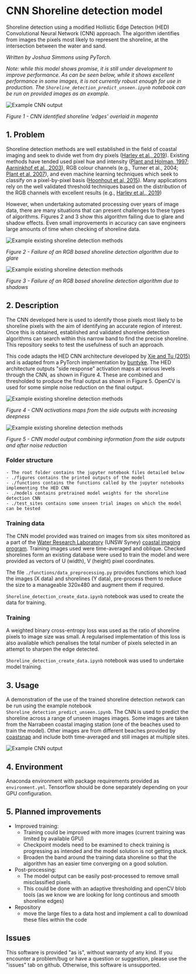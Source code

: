 # CNN Shoreline detection model
Shoreline detection using a modified Hollistic Edge Detection (HED) Convolutional Neural Network (CNN) approach. The algorithm identifies from images the pixels most likely to represent the shoreline, at the intersection between the water and sand.

*Written by Joshua Simmons using PyTorch.*

*Note: while this model shows promise, it is still under development to improve performance. As can be seen below, while it shows excellent performance in some images, it is not currently robust enough for use in production. The `Shoreline_detection_predict_unseen.ipynb` notebook can be run on provided images as an example.*

![Example CNN output](figures/unseen_output.gif)

*Figure 1 - CNN identified shoreline 'edges' overlaid in magenta*

## 1. Problem
Shoreline detection methods are well established in the field of coastal imaging and seek to divide wet from dry pixels ([Harley et al., 2019](https://doi.org/10.1016/j.coastaleng.2019.04.003)). Existing methods have tended used pixel hue and intensity ([Plant and Holman, 1997](https://doi.org/10.1016/S0025-3227(97)00019-4); [Aarninkhof et al., 2003](https://doi.org/10.1016/S0378-3839(03)00064-4)), RGB colour channels (e.g., Turner et al., 2004; [Plant et al, 2007](https://doi.org/10.2112/1551-5036(2007)23[658:TPOSDM]2.0.CO;2)), and even machine learning techniques which seek to classify on a pixel-by-pixel basis ([Hoonhout et al, 2015](https://doi.org/10.1016/j.coastaleng.2015.07.010)). Many applications rely on the well validated threshold techniques based on the distribution of the RGB channels with excellent results (e.g., [Harley et al., 2019](https://doi.org/10.1016/j.coastaleng.2019.04.003))

However, when undertaking automated processing over years of image data, there are many situations that can present challenges to these types of algorithms. Figures 2 and 3 show this algorithm failing due to glare and shadow effects. Even small improvements in accuracy can save engineers large amounts of time when checking of shoreline data.

![Example existing shoreline detection methods](docs/example_existing_detection1.jpg)

*Figure 2 - Failure of an RGB based shoreline detection algorithm due to glare*

![Example existing shoreline detection methods](docs/example_existing_detection2.jpg)

*Figure 3 - Failure of an RGB based shoreline detection algorithm due to shadows*

## 2. Description
The CNN developed here is used to identify those pixels most likely to be shoreline pixels with the aim of identifying an accurate region of interest. Once this is obtained, established and validated shoreline detection algorithms can search within this narrow band to find the precise shoreline. This repository seeks to test the usefulness of such an approach.

This code adapts the HED CNN architecture developed by [Xie and Tu (2015)](http://openaccess.thecvf.com/content_iccv_2015/papers/Xie_Holistically-Nested_Edge_Detection_ICCV_2015_paper.pdf) and is adapted from a PyTorch implementation by [buntyke](https://github.com/buntyke/pytorch-hed). The HED architecture outputs "side response" activation maps at various levels through the CNN, as shown in Figure 4. These are combined and thresholded to produce the final output as shown in Figure 5. OpenCV is used for some simple noise reduction on the final output.

![Example existing shoreline detection methods](docs/example_activations.png)

*Figure 4 - CNN activations maps from the side outputs with increasing deepness*

![Example existing shoreline detection methods](docs/example_cnn_ouptut.png)

*Figure 5 - CNN model output combining information from the side outputs and after noise reduction*

### Folder structure
    - The root folder contains the jupyter notebook files detailed below
    - ./figures contains the printed outputs of the model
    - ./functions contains the functions called by the jupyter notebooks implementing the HED CNN
    - ./models contains pretrained model weights for the shoreline detection CNN
    - ./test_sites contains some unseen trial images on which the model can be tested

### Training data
The CNN model provided was trained on images from six sites monitored as a part of the [Water Research Laboratory](http://www.wrl.unsw.edu.au) (UNSW Syney) [coastal imaging program](http://ci.wrl.unsw.edu.au). Training images used were time-averaged and oblique. Checked shorelines form an existing database were used to train the model and were provided as vectors of U (width), V (height) pixel coordinates.

The file `./functions/data_preprocessing.py` provides functions which load the images (X data) and shorelines (Y data), pre-process them to reduce the size to a manageable 320x480 and augment them if required.

`Shoreline_detection_create_data.ipynb` notebook was used to create the data for training.

### Training
A weighted binary cross-entropy loss was used as the ratio of shoreline pixels to image size was small. A regularised implementation of this loss is also available which penalises the total number of pixels selected in an attempt to sharpen the edge detected.

`Shoreline_detection_create_data.ipynb` notebook was used to undertake model training.

## 3. Usage
A demonstration of the use of the trained shoreline detection network can be run using the example notebook `Shoreline_detection_predict_unseen.ipynb`. The CNN is used to predict the shoreline across a range of unseen images images. Some images are taken from the Narrabeen coastal imaging station (one of the beaches used to train the model). Other images are from different beaches provided by [coastsnap](https://www.facebook.com/coastsnap/) and include both time-averaged and still images at multiple sites.

![Example CNN output](figures/unseen_output.gif)

## 4. Environment
Anaconda environment with package requirements provided as `environment.yml`. Tensorflow should be done separately depending on your GPU configuration.

## 5. Planned improvements
- Improved training:
    - Training could be improved with more images (current training was limited by available GPU)
    - Checkpoint models need to be examined to check training is progressing as intended and the model solution is not getting stuck.
    - Broaden the band around the training data shoreline so that the algorithm has an easier time converging on a good solution.
- Post-processing:
    - The model output can be easily post-processed to remove small misclassified pixels.
    - This could be done with an adaptive thresholding and openCV blob tools (as we know we are looking for long continous and smooth shoreline edges)
- Repository
    - move the large files to a data host and implement a call to download these files within the code

## Issues
This software is provided "as is", without warranty of any kind. If you encounter a problem/bug or have a question or suggestion, please use the "issues" tab on github. Otherwise, this software is unsupported.
